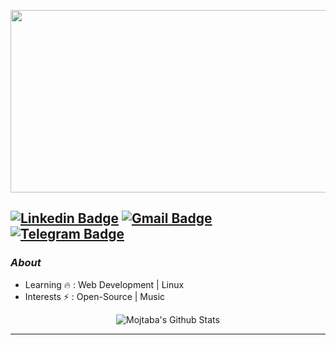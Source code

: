 <p align="center">
    <img width="520" height="292" src="https://opensource.com/sites/default/files/styles/image-full-size/public/uploads/linux-toy-remote.png?itok=mHm9POPi">
</p>

[![Linkedin Badge](https://img.shields.io/badge/LinkedIn-0077B5?style=for-the-badge&logo=linkedin&logoColor=white)](https://www.linkedin.com/in/mojtaba-akbari-774443215/)  [![Gmail Badge](https://img.shields.io/badge/Gmail-D14836?style=for-the-badge&logo=gmail&logoColor=white)](mailto:mojtaba.akbari.221b@gmail.com) [![Telegram Badge](https://img.shields.io/badge/Telegram-2CA5E0?style=for-the-badge&logo=telegram&logoColor=white)](https://t.me/mojtabaakbari_221b)
---------------------------------------------------------------------------------------------------------------------------------------------------------------------------------
### <i>About</i>

-  Learning :fire: : Web Development | Linux  
-  Interests :zap: : Open-Source | Music

<p align="center">
  <img alt="Mojtaba's Github Stats" src="https://github-readme-stats.vercel.app/api?username=mojtabaakbari221b&show_icons=true&theme=radical">
</p>

-----
